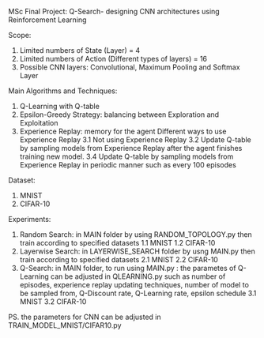 MSc Final Project: Q-Search- designing CNN architectures using Reinforcement Learning

Scope:
1. Limited numbers of State (Layer) = 4
2. Limited numbers of Action (Different types of layers) = 16
3. Possible CNN layers: Convolutional, Maximum Pooling and Softmax Layer

Main Algorithms and Techniques:
1. Q-Learning with Q-table
2. Epsilon-Greedy Strategy: balancing between Exploration and Exploitation
3. Experience Replay: memory for the agent
    Different ways to use Experience Replay
    3.1 Not using Experience Replay
    3.2 Update Q-table by sampling models from Experience Replay after the agent
        finishes training new model.
    3.4 Update Q-table by sampling models from Experience Replay in periodic manner
        such as every 100 episodes

Dataset:
1. MNIST
2. CIFAR-10

Experiments:
1. Random Search: in MAIN folder by using RANDOM_TOPOLOGY.py then train according
   to specified datasets
   1.1 MNIST
   1.2 CIFAR-10
2. Layerwise Search: in LAYERWISE_SEARCH folder by usng MAIN.py then train according
   to specified datasets
   2.1 MNIST
   2.2 CIFAR-10
3. Q-Search: in MAIN folder, to run using MAIN.py
           : the parametes of Q-Learning can be adjusted in QLEARNING.py
             such as number of episodes, experience replay updating techniques,
             number of model to be sampled from, Q-Discount rate, Q-Learning rate,
             epsilon schedule
   3.1 MNIST
   3.2 CIFAR-10

PS. the parameters for CNN can be adjusted in TRAIN_MODEL_MNIST/CIFAR10.py  

